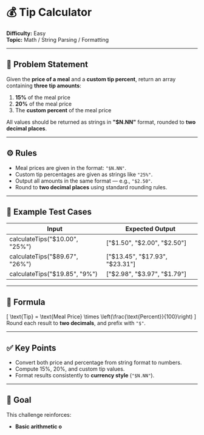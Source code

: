 # 💰 Tip Calculator

**Difficulty:** Easy  
**Topic:** Math / String Parsing / Formatting  

---

## 📌 Problem Statement
Given the **price of a meal** and a **custom tip percent**, return an array containing **three tip amounts**:

1. **15%** of the meal price  
2. **20%** of the meal price  
3. The **custom percent** of the meal price  

All values should be returned as strings in **"$N.NN"** format, rounded to **two decimal places**.

---

## ⚙️ Rules
- Meal prices are given in the format: `"$N.NN"`.  
- Custom tip percentages are given as strings like `"25%"`.  
- Output all amounts in the same format — e.g., `"$2.50"`.  
- Round to **two decimal places** using standard rounding rules.

---

## 🧪 Example Test Cases

| Input | Expected Output |
|-------|-----------------|
| calculateTips("$10.00", "25%") | ["$1.50", "$2.00", "$2.50"] |
| calculateTips("$89.67", "26%") | ["$13.45", "$17.93", "$23.31"] |
| calculateTips("$19.85", "9%") | ["$2.98", "$3.97", "$1.79"] |

---

## 🧮 Formula
\[
\text{Tip} = \text{Meal Price} \times \left(\frac{\text{Percent}}{100}\right)
\]
Round each result to **two decimals**, and prefix with `"$"`.

---

## ✅ Key Points
- Convert both price and percentage from string format to numbers.  
- Compute 15%, 20%, and custom tip values.  
- Format results consistently to **currency style** (`"$N.NN"`).  

---

## 🎯 Goal
This challenge reinforces:
- **Basic arithmetic o**
